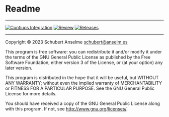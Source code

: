 # Readme

---

[![Contiuos Integration](https://github.com/labsonline/cicd/actions/workflows/_cicd.yml/badge.svg)](https://github.com/labsonline/cicd/actions/workflows/_cicd.yml) [![Review](https://github.com/labsonline/cicd/actions/workflows/_prw.yml/badge.svg)](https://github.com/labsonline/cicd/actions/workflows/_prw.yml) [![Releases](https://github.com/labsonline/cicd/actions/workflows/_arw.yml/badge.svg)](https://github.com/labsonline/cicd/actions/workflows/_arw.yml)

---

Copyright © 2023 Schubert Anselme <schubert@anselm.es>

This program is free software: you can redistribute it and/or modify
it under the terms of the GNU General Public License as published by
the Free Software Foundation, either version 3 of the License, or
(at your option) any later version.

This program is distributed in the hope that it will be useful,
but WITHOUT ANY WARRANTY; without even the implied warranty of
MERCHANTABILITY or FITNESS FOR A PARTICULAR PURPOSE. See the
GNU General Public License for more details.

You should have received a copy of the GNU General Public License
along with this program. If not, see <http://www.gnu.org/licenses/>.
